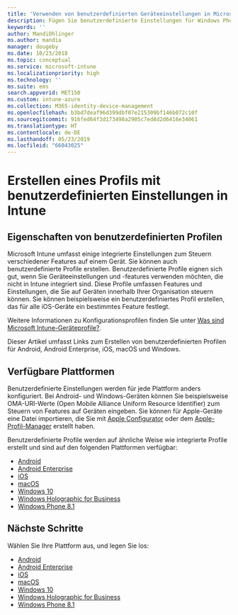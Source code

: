 ```yaml
---
title: 'Verwenden von benutzerdefinierten Geräteeinstellungen in Microsoft Intune: Azure | Microsoft-Dokumentation'
description: Fügen Sie benutzerdefinierte Einstellungen für Windows Phone-, Windows 8.1- Windows 10- (und höher), Android-, Android Enterprise-, macOS und iOS-Geräte unter Verwendung von Microsoft Intune hinzu, oder erstellen Sie ein solches Profil.
keywords: ''
author: MandiOhlinger
ms.author: mandia
manager: dougeby
ms.date: 10/23/2018
ms.topic: conceptual
ms.service: microsoft-intune
ms.localizationpriority: high
ms.technology: ''
ms.suite: ems
search.appverid: MET150
ms.custom: intune-azure
ms.collection: M365-identity-device-management
ms.openlocfilehash: b3bd7deaf96d399dbf07e215309bf146b072c10f
ms.sourcegitcommit: 916fed64f3d173498a2905c7ed8d2d6416e34061
ms.translationtype: HT
ms.contentlocale: de-DE
ms.lasthandoff: 05/23/2019
ms.locfileid: "66043025"
---
```

# <a name="create-a-profile-with-custom-settings-in-intune"></a>Erstellen eines Profils mit benutzerdefinierten Einstellungen in Intune

## <a name="what-are-custom-profiles"></a>Eigenschaften von benutzerdefinierten Profilen

Microsoft Intune umfasst einige integrierte Einstellungen zum Steuern verschiedener Features auf einem Gerät. Sie können auch benutzerdefinierte Profile erstellen. Benutzerdefinierte Profile eignen sich gut, wenn Sie Geräteeinstellungen und -features verwenden möchten, die nicht in Intune integriert sind. Diese Profile umfassen Features und Einstellungen, die Sie auf Geräten innerhalb Ihrer Organisation steuern können. Sie können beispielsweise ein benutzerdefiniertes Profil erstellen, das für alle iOS-Geräte ein bestimmtes Feature festlegt.

Weitere Informationen zu Konfigurationsprofilen finden Sie unter [Was sind Microsoft Intune-Geräteprofile?](device-profiles.md). 

Dieser Artikel umfasst Links zum Erstellen von benutzerdefinierten Profilen für Android, Android Enterprise, iOS, macOS und Windows.

## <a name="available-platforms"></a>Verfügbare Plattformen

Benutzerdefinierte Einstellungen werden für jede Plattform anders konfiguriert. Bei Android- und Windows-Geräten können Sie beispielsweise OMA-URI-Werte (Open Mobile Alliance Uniform Resource Identifier) zum Steuern von Features auf Geräten eingeben. Sie können für Apple-Geräte eine Datei importieren, die Sie mit [Apple Configurator](https://itunes.apple.com/us/app/apple-configurator-2/id1037126344?mt=12) oder dem [Apple-Profil-Manager](https://support.apple.com/profile-manager) erstellt haben.

Benutzerdefinierte Profile werden auf ähnliche Weise wie integrierte Profile erstellt und sind auf den folgenden Plattformen verfügbar:

- [Android](custom-settings-android.md)
- [Android Enterprise](custom-settings-android-for-work.md)
- [iOS](custom-settings-ios.md)
- [macOS](custom-settings-macos.md)
- [Windows 10](custom-settings-windows-10.md)
- [Windows Holographic for Business](custom-settings-windows-holographic.md)
- [Windows Phone 8.1](custom-settings-windows-phone-8-1.md)

## <a name="next-steps"></a>Nächste Schritte

Wählen Sie Ihre Plattform aus, und legen Sie los:

- [Android](custom-settings-android.md)
- [Android Enterprise](custom-settings-android-for-work.md)
- [iOS](custom-settings-ios.md)
- [macOS](custom-settings-macos.md)
- [Windows 10](custom-settings-windows-10.md)
- [Windows Holographic for Business](custom-settings-windows-holographic.md)
- [Windows Phone 8.1](custom-settings-windows-phone-8-1.md)
